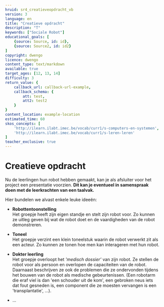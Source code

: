 ```yaml
---
hruid: sr4_creatieveopdracht_vb
version: 3
language: en
title: "Creatieve opdracht"
description: "T"
keywords: ["Sociale Robot"]
educational_goals: [
    {source: Source, id: id}, 
    {source: Source2, id: id2}
]
copyright: dwengo
licence: dwengo
content_type: text/markdown
available: true
target_ages: [12, 13, 14]
difficulty: 3
return_value: {
    callback_url: callback-url-example,
    callback_schema: {
        att: test,
        att2: test2
    }
}
content_location: example-location
estimated_time: 60
skos_concepts: [
    'http://ilearn.ilabt.imec.be/vocab/curr1/s-computers-en-systemen', 
    'http://ilearn.ilabt.imec.be/vocab/curr1/s-leren-leren'
]
teacher_exclusive: true
---
```


# Creatieve opdracht
Nu de leerlingen hun robot hebben gemaakt, kan je als afsluiter voor het project een presentatie voorzien. **Dit kan je eventueel in samenspraak doen met de leerkrachten van een taalvak.**

Hier bundelen we alvast enkele leuke ideeën:

* **Robottentoonstelling**<br>Het groepje heeft zijn eigen standje en stelt zijn robot voor. Zo kunnen ze uitleg geven bij wat de robot doet en de vaardigheden van de robot demonstreren.

* **Toneel**<br>Het groepje verzint een klein toneelstuk waarin de robot verwerkt zit als een acteur. Zo kunnen ze tonen hoe men kan interageren met hun robot.

* **Dokter leerling**<br>Het groepje overloopt het *'medisch dossier'* van zijn robot. Ze stellen de robot voor als persoon en overlopen de capaciteiten van de robot. Daarnaast beschrijven ze ook de problemen die ze ondervonden tijdens het bouwen van de robot als medische gebeurtenissen. (Een robotarm die eraf viel is dan 'een schouder uit de kom', een gebroken neus iets dat fout gesneden is, een component die ze moesten vervangen is een 'transplantatie', ...).

* ...